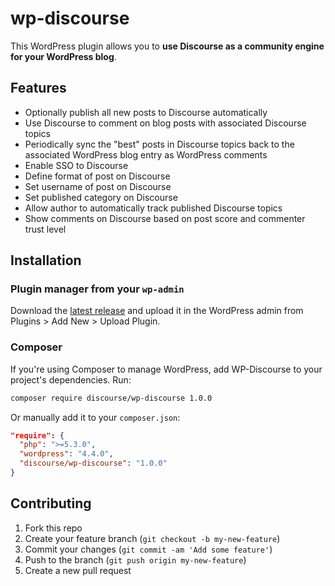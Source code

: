 # wp-discourse

This WordPress plugin allows you to **use Discourse as a community engine for your WordPress blog**.

## Features

* Optionally publish all new posts to Discourse automatically
* Use Discourse to comment on blog posts with associated Discourse topics
* Periodically sync the "best" posts in Discourse topics back to the associated WordPress blog entry as WordPress comments
* Enable SSO to Discourse
* Define format of post on Discourse
* Set username of post on Discourse
* Set published category on Discourse
* Allow author to automatically track published Discourse topics
* Show comments on Discourse based on post score and commenter trust level

## Installation

### Plugin manager from your `wp-admin`

Download the [latest release](https://github.com/discourse/wp-discourse/releases) and upload it in the WordPress admin from Plugins > Add New > Upload Plugin.

### Composer

If you're using Composer to manage WordPress, add WP-Discourse to your project's dependencies. Run:

```sh
composer require discourse/wp-discourse 1.0.0
```

Or manually add it to your `composer.json`:

```json
"require": {
  "php": ">=5.3.0",
  "wordpress": "4.4.0",
  "discourse/wp-discourse": "1.0.0"
}
```

## Contributing

1. Fork this repo
2. Create your feature branch (`git checkout -b my-new-feature`)
3. Commit your changes (`git commit -am 'Add some feature'`)
4. Push to the branch (`git push origin my-new-feature`)
5. Create a new pull request

